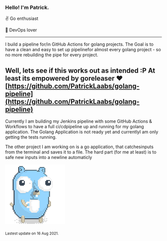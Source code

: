 ### Hello! I'm Patrick.

:v: Go enthusiast

:muscle: DevOps lover

---

I build a pipeline for/in GitHub Actions for golang projects. The Goal is to have a clean and easy to set up pipelinefor almost every golang project - so no more rebuilding the pipe for every project.

Well, lets see if this works out as intended :P At least its empowered by goreleaser :heart:
[https://github.com/PatrickLaabs/golang-pipeline](https://github.com/PatrickLaabs/golang-pipeline)
---

Currently I am building my Jenkins pipeline with some GitHub Actions & Workflows to have a full ci/cdpipeline up and running for my golang application.
The Golang Application is not ready yet and currentlyI am only getting the tests running.

The other project I am working on is a go application, that catchesinputs from the terminal and saves it to a file. The hard part (for me at least) is to safe new inputs into a newline automaticly


![Image alt text](/images/gopher_with_coffee.gif)


<sub>Lastest update on 16 Aug 2021.</sub>

